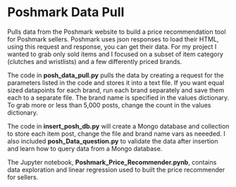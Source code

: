 # Poshmark Data Pull
Pulls data from the Poshmark website to build a price recommendation tool for Poshmark sellers. Poshmark uses json responses to load their HTML, using this request and response, you can get their data. For my project I wanted to grab only sold items and I focused on a subset of item category (clutches and wristlists) and a few differently priced brands.

The code in <b>posh_data_pull.py</b> pulls the data by creating a request for the parameters listed in the code and stores it into a text file. If you want equal sized datapoints for each brand, run each brand separately and save them each to a separate file. The brand name is specified in the values dictionary. To grab more or less than 5,000 posts, change the count in the values dictionary.


The code in <b>insert_posh_db.py</b> will create a Mongo database and collection to store each item post, change the file and brand name vars as neeeded. I also included <b>posh_Data_question.py</b> to validate the data after insertion and learn how to query data from a Mongo database.

The Jupyter notebook, <b>Poshmark_Price_Recommender.pynb</b>, contains data exploration and linear regression used to built the price recommender for sellers.
